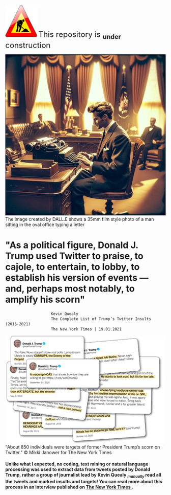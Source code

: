 <!-- <img src="https://github.com/Htbibalan/PYTHON_COURSE_2024/blob/main/source/construct.webp" width="100" height="100" alt="Icon" title="Icon Title"> This repository is <sub>***under*** </sub> construction  -->

<img src="https://github.com/Htbibalan/PYTHON_COURSE_2024/blob/main/source/construct.webp" width="100" height="100" alt="Icon" title="Icon Title"> <span style="font-size: 24px;">This repository is <sub><b>under</b></sub> construction</span>





![Banner Image](https://github.com/Htbibalan/PYTHON_COURSE_2024/blob/main/source/trump_old.webp)
The image created by DALL.E shows a 35mm film style photo of a man sitting in the oval office typing a letter

# "As a political figure, Donald J. Trump used Twitter to praise, to cajole, to entertain, to lobby,  to establish his version of events — and, perhaps most notably, to amplify his scorn"
                        Kevin Quealy
                        The Complete List of Trump’s Twitter Insults (2015-2021)
                        The New York Times | 19.01.2021


![the new york times](https://github.com/Htbibalan/PYTHON_COURSE_2024/blob/main/source/0126_ittart-jumbo.webp)
"About 850 individuals were targets of former President Trump’s scorn on Twitter."
© Mikki Janower for The New York Times
#### Unlike what I expected, no coding, text mining or natural language processing was used to extract data from tweets posted by Donald Trump, rather a group of journalist lead by Kevin Quealy <sub>***manually*** </sub> read all the tweets and marked insults and targets! You can read more about this process in an interview published on [The New York Times ](https://www.nytimes.com/2021/01/26/insider/Trump-twitter-insults-list.html).

